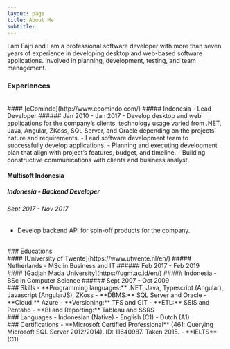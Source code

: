 ```yaml
---
layout: page
title: About Me
subtitle: 
---
```


I am Fajri and I am a professional software developer with more than seven years of experience in developing desktop and web-based software applications. Involved in planning, development, testing, and team management.

### Experiences
<br/>
#### [eComindo](http://www.ecomindo.com/)
##### Indonesia - Lead Developer
###### Jan 2010 - Jan 2017
- Develop desktop and web applications for the company’s clients, technology usage varied from .NET, Java, Angular, ZKoss, SQL Server, and Oracle depending on the projects’ nature and requirements.
- Lead software development team to successfully develop applications.
- Planning and executing development plan that align with project’s features, budget, and timeline.
- Building constructive communications with clients and business analyst.


#### Multisoft Indonesia
##### Indonesia - Backend Developer
###### Sept 2017 - Nov 2017
- Develop backend API for spin-off products for the company.
<br/>
### Educations
<br/>
#### [University of Twente](https://www.utwente.nl/en/)
##### Netherlands - MSc in Business and IT
###### Feb 2017 - Feb 2019
<br/>
#### [Gadjah Mada University](https://ugm.ac.id/en/)
##### Indonesia - BSc in Computer Science
###### Sept 2007 - Oct 2009
<br/>
### Skills
- **Programming languages:** .NET, Java, Typescript (Angular), Javascript (AngularJS), ZKoss
- **DBMS:** SQL Server and Oracle
- **Cloud:** Azure
- **Versioning:** TFS and GIT
- **ETL:** SSIS and Pentaho
- **BI and Reporting:** Tableau and SSRS
<br/>
### Languages
- Indonesian (Native)
- English (C1)
- Dutch (A1)
<br/>
### Certifications
- **Microsoft Certified Professional** (461: Querying Microsoft SQL Server 2012/2014). ID: 11640987. Taken 2015.
- **IELTS** (C1)
